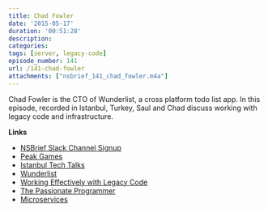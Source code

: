 ```yaml
---
title: Chad Fowler
date: '2015-05-17'
duration: '00:51:28'
description:
categories:
tags: [server, legacy-code]
episode_number: 141
url: /141-chad-fowler
attachments: ["nsbrief_141_chad_fowler.m4a"]
---
```


Chad Fowler is the CTO of Wunderlist, a cross platform todo list app. In this episode, recorded in Istanbul, Turkey, Saul and Chad discuss working with legacy code and infrastructure.

**Links**

* [NSBrief Slack Channel Signup](http://slack-nsbrief.herokuapp.com)
* [Peak Games](http://www.peakgames.net)
* [Istanbul Tech Talks](http://istanbultechtalks.com)
* [Wunderlist](https://www.wunderlist.com)
* [Working Effectively with Legacy Code](http://www.amazon.com/Working-Effectively-Legacy-Michael-Feathers/dp/0131177052)
* [The Passionate Programmer](https://pragprog.com/book/cfcar2/the-passionate-programmer)
* [Microservices](http://martinfowler.com/articles/microservices.html)